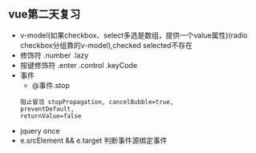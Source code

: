 ## vue第二天复习
- v-model(如果checkbox、select多选是数组，提供一个value属性)(radio checkbox分组靠的v-model),checked selected不存在
- 修饰符 .number .lazy
- 按键修饰符 .enter .control .keyCode
- 事件
    - @事件.stop
    ```
    阻止冒泡 stopPropagation, cancelBubble=true, 
    preventDefault, 
    returnValue=false
   
    ```
- jquery once   
- e.srcElement && e.target 判断事件源绑定事件
